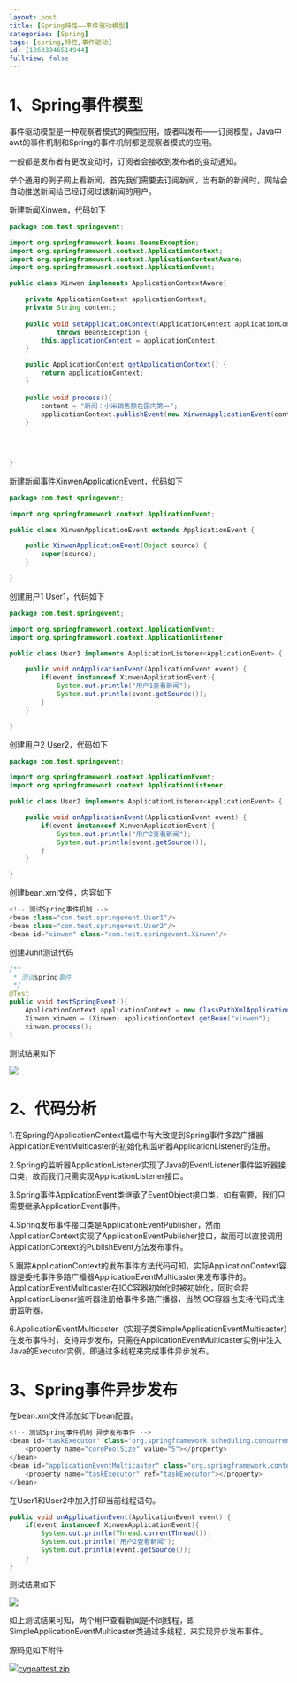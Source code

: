 ```yaml
---
layout: post
title: [Spring特性——事件驱动模型]
categories: [Spring]
tags: [spring,特性,事件驱动]
id: [18633346514944]
fullview: false
---
```


# 1、Spring事件模型

事件驱动模型是一种观察者模式的典型应用，或者叫发布——订阅模型，Java中awt的事件机制和Spring的事件机制都是观察者模式的应用。

一般都是发布者有更改变动时，订阅者会接收到发布者的变动通知。

举个通用的例子网上看新闻，首先我们需要去订阅新闻，当有新的新闻时，网站会自动推送新闻给已经订阅过该新闻的用户。

新建新闻Xinwen，代码如下

```java
package com.test.springevent;

import org.springframework.beans.BeansException;
import org.springframework.context.ApplicationContext;
import org.springframework.context.ApplicationContextAware;
import org.springframework.context.ApplicationEvent;

public class Xinwen implements ApplicationContextAware{

	private ApplicationContext applicationContext;
	private String content;
	
	public void setApplicationContext(ApplicationContext applicationContext)
			throws BeansException {
		this.applicationContext = applicationContext;
	}

	public ApplicationContext getApplicationContext() {
		return applicationContext;
	}
	
	public void process(){
		content = "新闻：小米销售额在国内第一";
		applicationContext.publishEvent(new XinwenApplicationEvent(content));
	}
	

	
	
}
```

新建新闻事件XinwenApplicationEvent，代码如下

```java
package com.test.springevent;

import org.springframework.context.ApplicationEvent;

public class XinwenApplicationEvent extends ApplicationEvent {

	public XinwenApplicationEvent(Object source) {
		super(source);
	}

}
```

创建用户1 User1，代码如下

```java
package com.test.springevent;

import org.springframework.context.ApplicationEvent;
import org.springframework.context.ApplicationListener;

public class User1 implements ApplicationListener<ApplicationEvent> {

	public void onApplicationEvent(ApplicationEvent event) {
		if(event instanceof XinwenApplicationEvent){
			System.out.println("用户1查看新闻");
			System.out.println(event.getSource());
		}
	}

}
```

创建用户2 User2，代码如下

```java
package com.test.springevent;

import org.springframework.context.ApplicationEvent;
import org.springframework.context.ApplicationListener;

public class User2 implements ApplicationListener<ApplicationEvent> {

	public void onApplicationEvent(ApplicationEvent event) {
		if(event instanceof XinwenApplicationEvent){
			System.out.println("用户2查看新闻");
			System.out.println(event.getSource());
		}
	}

}
```

创建bean.xml文件，内容如下

```java
<!-- 测试Spring事件机制 -->
<bean class="com.test.springevent.User1"/>
<bean class="com.test.springevent.User2"/>
<bean id="xinwen" class="com.test.springevent.Xinwen"/>
```

创建Junit测试代码

```java
/**
 * 测试spring事件
 */
@Test
public void testSpringEvent(){
	ApplicationContext applicationContext = new ClassPathXmlApplicationContext("bean.xml"); 
	Xinwen xinwen = (Xinwen) applicationContext.getBean("xinwen");
	xinwen.process();
}
```

测试结果如下

![](http://file.ctosb.com/upload/image/20170705/1499240729735091870.png)

# 2、代码分析

1.在Spring的ApplicationContext篇幅中有大致提到Spring事件多路广播器ApplicationEventMulticaster的初始化和监听器ApplicationListener的注册。

2.Spring的监听器ApplicationListener实现了Java的EventListener事件监听器接口类，故而我们只需实现ApplicationListener接口。

3.Spring事件ApplicationEvent类继承了EventObject接口类，如有需要，我们只需要继承ApplicationEvent事件。

4.Spring发布事件接口类是ApplicationEventPublisher，然而ApplicationContext实现了ApplicationEventPublisher接口，故而可以直接调用ApplicationContext的PublishEvent方法发布事件。

5.跟踪ApplicationContext的发布事件方法代码可知，实际ApplicationContext容器是委托事件多路广播器ApplicationEventMulticaster来发布事件的。ApplicationEventMulticaster在IOC容器初始化时被初始化，同时会将ApplicationLisener监听器注册给事件多路广播器，当然IOC容器也支持代码式注册监听器。

6.ApplicationEventMulticaster（实现子类SimpleApplicationEventMulticaster）在发布事件时，支持异步发布，只需在ApplicationEventMulticaster实例中注入Java的Executor实例，即通过多线程来完成事件异步发布。

# 3、Spring事件异步发布

在bean.xml文件添加如下bean配置。

```java
<!-- 测试Spring事件机制 异步发布事件 -->
<bean id="taskExecutor" class="org.springframework.scheduling.concurrent.ThreadPoolTaskExecutor">
	<property name="corePoolSize" value="5"></property>
</bean>
<bean id="applicationEventMulticaster" class="org.springframework.context.event.SimpleApplicationEventMulticaster">
	<property name="taskExecutor" ref="taskExecutor"></property>
</bean>
```

在User1和User2中加入打印当前线程语句。

```java
public void onApplicationEvent(ApplicationEvent event) {
	if(event instanceof XinwenApplicationEvent){
		System.out.println(Thread.currentThread());
		System.out.println("用户2查看新闻");
		System.out.println(event.getSource());
	}
}
```

测试结果如下


![](http://file.ctosb.com/upload/image/20170705/1499240739802081406.png)

如上测试结果可知，两个用户查看新闻是不同线程，即SimpleApplicationEventMulticaster类通过多线程，来实现异步发布事件。

源码见如下附件

![](http://ctosb.com/ueditor/dialogs/attachment/fileTypeImages/icon_rar.gif)[cygoattest.zip](http://file.ctosb.com/upload/file/20170705/1499240777940046825.zip "cygoattest.zip")


